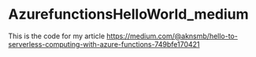 # AzurefunctionsHelloWorld_medium
This is the code for my article https://medium.com/@aknsmb/hello-to-serverless-computing-with-azure-functions-749bfe170421
